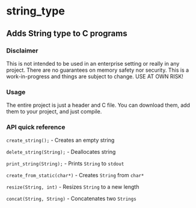 
# string_type

## Adds String type to C programs

### Disclaimer

This is not intended to be used in an enterprise setting or really in any project. There are no guarantees on memory safety nor security. This is a work-in-progress and things are subject to change. USE AT OWN RISK!

### Usage

The entire project is just a header and C file. You can download them, add them to your project, and just compile.

### API quick reference

`create_string();` - Creates an empty string

`delete_string(String);` - Deallocates string

`print_string(String);` - Prints `String` to `stdout`

`create_from_static(char*)` - Creates `String` from `char*`

`resize(String, int)` - Resizes `String` to a new length

`concat(String, String)` - Concatenates two `Strings`

